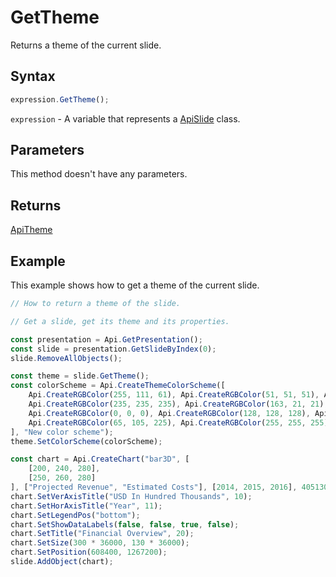 # GetTheme

Returns a theme of the current slide.

## Syntax

```javascript
expression.GetTheme();
```

`expression` - A variable that represents a [ApiSlide](../ApiSlide.md) class.

## Parameters

This method doesn't have any parameters.

## Returns

[ApiTheme](../../ApiTheme/ApiTheme.md)

## Example

This example shows how to get a theme of the current slide.

```javascript editor-pptx
// How to return a theme of the slide.

// Get a slide, get its theme and its properties.

const presentation = Api.GetPresentation();
const slide = presentation.GetSlideByIndex(0);
slide.RemoveAllObjects();

const theme = slide.GetTheme();
const colorScheme = Api.CreateThemeColorScheme([
	Api.CreateRGBColor(255, 111, 61), Api.CreateRGBColor(51, 51, 51), Api.CreateRGBColor(230, 179, 117),
	Api.CreateRGBColor(235, 235, 235), Api.CreateRGBColor(163, 21, 21), Api.CreateRGBColor(128, 43, 43),
	Api.CreateRGBColor(0, 0, 0), Api.CreateRGBColor(128, 128, 128), Api.CreateRGBColor(176, 196, 222),
	Api.CreateRGBColor(65, 105, 225), Api.CreateRGBColor(255, 255, 255), Api.CreateRGBColor(255, 213, 191)
], "New color scheme");
theme.SetColorScheme(colorScheme);

const chart = Api.CreateChart("bar3D", [
	[200, 240, 280],
	[250, 260, 280]
], ["Projected Revenue", "Estimated Costs"], [2014, 2015, 2016], 4051300, 2347595, 24);
chart.SetVerAxisTitle("USD In Hundred Thousands", 10);
chart.SetHorAxisTitle("Year", 11);
chart.SetLegendPos("bottom");
chart.SetShowDataLabels(false, false, true, false);
chart.SetTitle("Financial Overview", 20);
chart.SetSize(300 * 36000, 130 * 36000);
chart.SetPosition(608400, 1267200);
slide.AddObject(chart);

```

